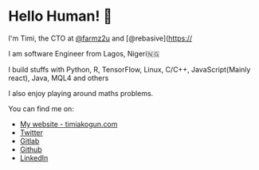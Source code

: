 # Hello Human! 👋

I'm Timi, the CTO at [@farmz2u](https://twitter.com/farmz2u) and [@rebasive]([https://](https://twitter.com/rebasive)

I am software Engineer from Lagos, Nigeri🇳🇬

I build stuffs with Python, R, TensorFlow, Linux, C/C++, JavaScript(Mainly react), Java, MQL4 and others

I also enjoy playing around maths problems.

You can find me on:
* [My website - timiakogun.com](https://timiakogun.com/)
* [Twitter](https://twitter.com/timiakogun)
* [Gitlab](https://gitlab.com/functionoffunction)
* [Github](https://gitlab.com/functionoffunction)
* [LinkedIn](https://linkedin.com/in/akoguntime)
